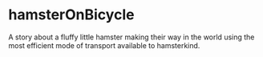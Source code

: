 # hamsterOnBicycle
A story about a fluffy little hamster making their way in the world using the most efficient mode of transport available to hamsterkind.
